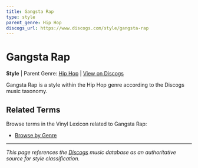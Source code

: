 ```yaml
---
title: Gangsta Rap
type: style
parent_genre: Hip Hop
discogs_url: https://www.discogs.com/style/gangsta-rap
---
```


# Gangsta Rap

**Style** | Parent Genre: [Hip Hop](../genres/hip-hop.md) | [View on Discogs](https://www.discogs.com/style/gangsta-rap)

Gangsta Rap is a style within the Hip Hop genre according to the Discogs music taxonomy.

## Related Terms

Browse terms in the Vinyl Lexicon related to Gangsta Rap:

- [Browse by Genre](../tags/genres.md)

---

*This page references the [Discogs](https://www.discogs.com/style/gangsta-rap) music database as an authoritative source for style classification.*
